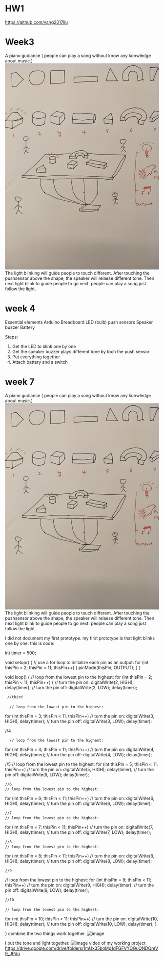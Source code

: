 # HW1
https://github.com/yang2017liu

# Week3
A piano gudiance ( people can play a song without know any konwledge about music.)
![image](/photo/IMG20180208130503.jpg)
The light blinking will guide people to touch different. After touching the pushsensor above the shape, the speaker will relaese different tone. Then next light blink to guide people to go next. people can play a song just follow the light.

# week 4

Essential elements
Arduino
Breadboard
LED (bulb)
push sensors
Speaker buzzer
Battery

Steps:
1) Get the LED to blink one by one 
2) Get the speaker buzzer plays different tone by toch the push sensor
2) Put everything together
8) Attach battery and a switch

# week 7
A piano gudiance ( people can play a song without know any konwledge about music.)
![image](/photo/IMG20180208130503.jpg)
The light blinking will guide people to touch different. After touching the pushsensor above the shape, the speaker will relaese different tone. Then next light blink to guide people to go next. people can play a song just follow the light.

I did not document my first prototype. my first prototype is that light blinks one by one. this is code:

int timer = 500;

void setup() {
  // use a for loop to initialize each pin as an output:
  for (int thisPin = 2; thisPin < 11; thisPin++) {
    pinMode(thisPin, OUTPUT);
  }
}

void loop() {
  // loop from the lowest pin to the highest:
  for (int thisPin = 2; thisPin < 11; thisPin++) {
    // turn the pin on:
    digitalWrite(2, HIGH);
    delay(timer);
    // turn the pin off:
    digitalWrite(2, LOW);
    delay(timer);
   
     //third

      // loop from the lowest pin to the highest:
  for (int thisPin = 3; thisPin < 11; thisPin++) 
    // turn the pin on:
    digitalWrite(3, HIGH);
    delay(timer);
    // turn the pin off:
    digitalWrite(3, LOW);
    delay(timer);



   //4

      // loop from the lowest pin to the highest:
  for (int thisPin = 4; thisPin < 11; thisPin++) 
    // turn the pin on:
    digitalWrite(4, HIGH);
    delay(timer);
    // turn the pin off:
    digitalWrite(4, LOW);
    delay(timer);
  


//5   // loop from the lowest pin to the highest:
  for (int thisPin = 5; thisPin < 11; thisPin++) 
    // turn the pin on:
    digitalWrite(5, HIGH);
    delay(timer);
    // turn the pin off:
    digitalWrite(5, LOW);
    delay(timer);

    //6
    // loop from the lowest pin to the highest:
  for (int thisPin = 6; thisPin < 11; thisPin++) 
    // turn the pin on:
    digitalWrite(6, HIGH);
    delay(timer);
    // turn the pin off:
    digitalWrite(6, LOW);
    delay(timer);


    //7
    // loop from the lowest pin to the highest:
  for (int thisPin = 7; thisPin < 11; thisPin++) 
    // turn the pin on:
    digitalWrite(7, HIGH);
    delay(timer);
    // turn the pin off:
    digitalWrite(7, LOW);
    delay(timer);

    //8
    // loop from the lowest pin to the highest:
  for (int thisPin = 8; thisPin < 11; thisPin++) 
    // turn the pin on:
    digitalWrite(8, HIGH);
    delay(timer);
    // turn the pin off:
    digitalWrite(8, LOW);
    delay(timer);

    //9
// loop from the lowest pin to the highest:
  for (int thisPin = 9; thisPin < 11; thisPin++) 
    // turn the pin on:
    digitalWrite(9, HIGH);
    delay(timer);
    // turn the pin off:
    digitalWrite(9, LOW);
    delay(timer);

    //10

    // loop from the lowest pin to the highest:
  for (int thisPin = 10; thisPin < 11; thisPin++) 
    // turn the pin on:
    digitalWrite(10, HIGH);
    delay(timer);
    // turn the pin off:
    digitalWrite(10, LOW);
    delay(timer);
    }
    
}
combine the two things work together.
![image](/photo/IMG20180301124415.jpg)

I put the tone and light together.
![image](/photo/IMG20180301150737.jpg)
video of my working project https://drive.google.com/drive/folders/1mUx35bqMp1dFGFVYQGuQNDQreV9_JPdq


